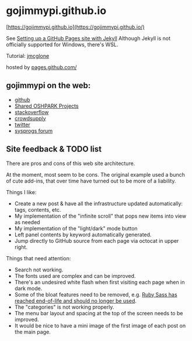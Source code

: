# gojimmypi.github.io

[https://gojimmypi.github.io](https://gojimmypi.github.io/)

See [Setting up a GitHub Pages site with Jekyll](https://docs.github.com/en/github/working-with-github-pages/setting-up-a-github-pages-site-with-jekyll)
Although Jekyll is not officially supported for Windows, there's WSL.


Tutorial: [jmcglone](http://jmcglone.com/guides/github-pages/)

hosted by [pages.github.com/](https://pages.github.com/)

## gojimmypi on the web:

* [github](https://github.com/gojimmypi)
* [Shared OSHPARK Projects](https://oshpark.com/profiles/gojimmypi)
* [stackoverflow](https://stackoverflow.com/users/5432351/gojimmypi)
* [crowdsupply](https://www.crowdsupply.com/people/gojimmypi)
* [twitter](https://twitter.com/gojimmypi)
* [sysprogs forum](https://sysprogs.com/w/forums/users/gojimmypi/)

## Site feedback & TODO list

There are pros and cons of this web site architecture.

At the moment, most seem to be cons. The original example used a bunch of cute add-ins, that over
time have turned out to be more of a liability.

Things I like:

* Create a new post & have all the infrastructure updated automatically: tags, contents, etc.
* My implementation of the "infinite scroll" that pops new items into view as needed
* My implementation of the "light/dark" mode button
* Left panel contents by keyword automatically generated.
* Jump directly to GitHub source from each page via octocat in upper right.

Things that need attention:

* Search not working.
* The fonts used are complex and can be improved.
* There's an undesired white flash when first visiting each page when in dark mode.
* Some of the bloat features need to be removed, e.g. [Ruby Sass has reached end-of-life and should no longer be used](https://twitter.com/gojimmypi/status/1670903518700638209?s=20).
* The "categories" is not working properly.
* The menu bar layout and spacing at the top of the screen needs to be improved.
* It would be nice to have a mini image of the first image of each post on the main page.
